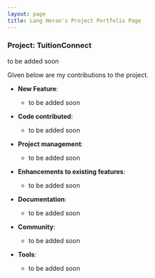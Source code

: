 ```yaml
---
layout: page
title: Lang Heran's Project Portfolio Page
---
```


### Project: TuitionConnect

to be added soon

Given below are my contributions to the project.

* **New Feature**: 
  * to be added soon

* **Code contributed**:
  * to be added soon

* **Project management**:
  * to be added soon

* **Enhancements to existing features**:
  * to be added soon

* **Documentation**:
  * to be added soon

* **Community**:
  * to be added soon

* **Tools**:
  * to be added soon